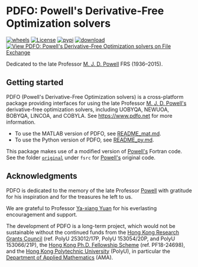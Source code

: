 # PDFO: Powell's Derivative-Free Optimization solvers

[![wheels](https://github.com/pdfo/pdfo/actions/workflows/build.yml/badge.svg)](https://github.com/pdfo/pdfo/actions/workflows/build.yml)
[![License](https://img.shields.io/badge/License-BSD%203--Clause-blue.svg)](https://opensource.org/licenses/BSD-3-Clause)
[![pypi](https://img.shields.io/pypi/v/pdfo)](https://pypi.org/project/pdfo/)
[![download](https://img.shields.io/pypi/dm/pdfo?label=pypi%20downloads)](https://pypi.org/project/pdfo/)
[![View PDFO: Powell's Derivative-Free Optimization solvers on File Exchange](https://www.mathworks.com/matlabcentral/images/matlab-file-exchange.svg)](https://www.mathworks.com/matlabcentral/fileexchange/75195-pdfo-powell-s-derivative-free-optimization-solvers)

Dedicated to the late Professor [M. J. D. Powell](https://www.zhangzk.net/powell.html)
FRS (1936&ndash;2015).

## Getting started

PDFO (Powell's Derivative-Free Optimization solvers) is a cross-platform package
providing interfaces for using the late Professor [M. J. D. Powell's](https://www.zhangzk.net/powell.html)
derivative-free optimization solvers, including UOBYQA, NEWUOA, BOBYQA, LINCOA,
and COBYLA. See https://www.pdfo.net for more information.

- To use the MATLAB version of PDFO, see [README_mat.md](https://github.com/pdfo/pdfo/blob/main/README_mat.md).
- To use the Python version of PDFO, see [README_py.md](https://github.com/pdfo/pdfo/blob/main/README_py.md).

This package makes use of a modified version of [Powell's](https://www.zhangzk.net/powell.html)
Fortran code. See the folder [`original`](https://github.com/pdfo/pdfo/tree/main/fsrc/original)
under `fsrc` for [Powell's](https://www.zhangzk.net/powell.html) original code.

## Acknowledgments

PDFO is dedicated to the memory of the late Professor [Powell](https://www.zhangzk.net/powell.html)
with gratitude for his inspiration and for the treasures he left to us.

We are grateful to Professor [Ya-xiang Yuan](http://lsec.cc.ac.cn/~yyx/) for his
everlasting encouragement and support.

The development of PDFO is a long-term project, which would not be sustainable without the continued
funds from the [Hong Kong Research Grants Council](https://www.ugc.edu.hk/eng/rgc)
(ref. PolyU 253012/17P, PolyU 153054/20P, and PolyU 153066/21P),
the [Hong Kong Ph.D. Fellowship Scheme](https://cerg1.ugc.edu.hk/hkpfs) (ref. PF18-24698),
and the [Hong Kong Polytechnic University](https://www.polyu.edu.hk) (PolyU),
in particular the [Department of Applied Mathematics](https://www.polyu.edu.hk/ama) (AMA).
